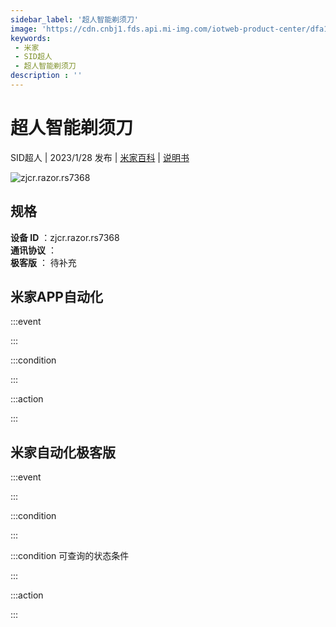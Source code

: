 ```yaml
---
sidebar_label: '超人智能剃须刀'
image: 'https://cdn.cnbj1.fds.api.mi-img.com/iotweb-product-center/dfa13035021836c595d98a7e9ed54866_1671428565342.png?GalaxyAccessKeyId=AKVGLQWBOVIRQ3XLEW&Expires=9223372036854775807&Signature=2iUbMyraRcg+K3p2YjtEW8PKR0Q='
keywords: 
 - 米家
 - SID超人
 - 超人智能剃须刀
description : ''
---
```

# 超人智能剃须刀

SID超人 | 2023/1/28 发布 | [米家百科](https://home.mi.com/webapp/content/baike/product/index.html?model=zjcr.razor.rs7368) | [说明书](https://home.mi.com/views/introduction.html?model=zjcr.razor.rs7368&region=cn)

![zjcr.razor.rs7368](https://cdn.cnbj1.fds.api.mi-img.com/iotweb-product-center/dfa13035021836c595d98a7e9ed54866_1671428565342.png?GalaxyAccessKeyId=AKVGLQWBOVIRQ3XLEW&Expires=9223372036854775807&Signature=2iUbMyraRcg+K3p2YjtEW8PKR0Q=)

## 规格  
> 
**设备 ID** ：zjcr.razor.rs7368  
**通讯协议** ：  
**极客版**  ： 待补充 


## 米家APP自动化  

:::event  

:::

:::condition  

:::

:::action   

:::

## 米家自动化极客版  

:::event  

:::

:::condition  

:::

:::condition 可查询的状态条件  

:::

:::action  

:::

        
